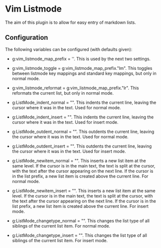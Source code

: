 # Vim Listmode

The aim of this plugin is to allow for easy entry of markdown lists.


## Configuration

The following variables can be configured (with defaults given):

- g:vim_listmode_map_prefix = '<leader>'. This is used by the next two settings.

- g:vim_listmode_toggle = g:vim_listmode_map_prefix."lm". This toggles between listmode key mappings and standard key mappings, but only in normal mode.

- g:vim_listmode_reformat = g:vim_listmode_map_prefix."lr". This reformats the current list, but only in normal mode.

- g:ListMode_indent_normal = "<Tab>". This indents the current line, leaving the cursor where it was in the text. Used for normal mode.

- g:ListMode_indent_insert = "<Tab>". This indents the current line, leaving the cursor where it was in the text. Used for insert mode.

- g:ListMode_outdent_normal = "<S-Tab>". This outdents the current line, leaving the cursor where it was in the text. Used for normal mode.

- g:ListMode_outdent_insert = "<S-Tab>". This outdents the current line, leaving the cursor where it was in the text. Used for insert mode.

- g:ListMode_newitem_normal = "<CR>". This inserts a new list item at the same level. If the cursor is in the main text, the text is split at the cursor, with the text after the cursor appearing on the next line. If the cursor is in the list prefix, a new list item is created above the current line. For normal mode.

- g:ListMode_newitem_insert = "<CR>". This inserts a new list item at the same level. If the cursor is in the main text, the text is split at the cursor, with the text after the cursor appearing on the next line. If the cursor is in the list prefix, a new list item is created above the current line. For insert mode.

- g:ListMode_changetype_normal = "<D-8>". This changes the list type of all siblings of the current list item. For normal mode.

- g:ListMode_changetype_insert = "<D-8>". This changes the list type of all siblings of the current list item. For insert mode.
